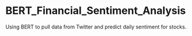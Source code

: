 # BERT_Financial_Sentiment_Analysis
Using BERT to pull data from Twitter and predict daily sentiment for stocks.
